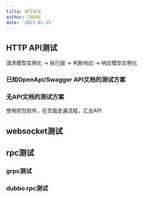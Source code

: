 ```yaml
---
title: API测试
author: T8840
date: '2023-01-15'
---
```




## HTTP API测试

请求模型实例化 -> 执行层 -> 判断响应 -> 响应模型实例化

### 已知OpenApi/Swagger API文档的测试方案


### 无API文档的测试方案
使用抓包软件，在页面走遍流程，汇总API

## websocket测试


## rpc测试

### grpc测试

### dubbo rpc测试
